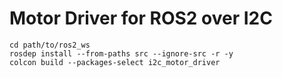 # Motor Driver for ROS2 over I2C

```
cd path/to/ros2_ws
rosdep install --from-paths src --ignore-src -r -y
colcon build --packages-select i2c_motor_driver
```

